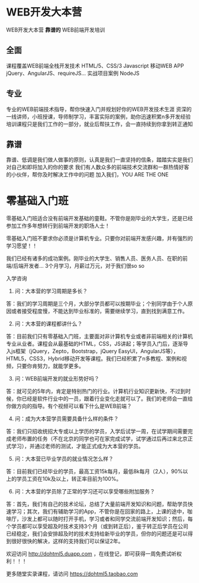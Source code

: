 # WEB开发大本营
WEB开发大本营
__靠谱的__
WEB前端开发培训

## 全面
课程覆盖WEB前端全栈开发技术 
HTML/5、CSS/3 
Javascript 
移动WEB APP 
jQuery、AngularJS、requireJS... 
实战项目案例 
NodeJS

## 专业
专业的WEB前端技术指导，帮你快速入门并规划好你的WEB开发技术生涯 
资深的一线讲师，小班授课，导师制学习，丰富实际的案例，助你迅速积累n多开发经验 
培训课程只是我们工作的一部分，就业后帮扶工作，会一直持续到你拿到转正通知

## 靠谱
靠谱、低调是我们做人做事的原则，认真是我们一直坚持的信条，踏踏实实是我们对自己和即将加入的你的要求 
我们有人数众多的前端技术交流群和一群热情好客的小伙伴，帮你及时解决工作中的问题 
加入我们，YOU ARE THE ONE

# 零基础入门班
零基础入门班适合没有前端开发基础的童鞋。不管你是刚毕业的大学生，还是已经参加工作多年想转行到前端开发的职场人士！

零基础入门班不要求你必须是计算机专业。只要你对前端开发感兴趣，并有强烈的学习愿望！！

我们已经有诸多的成功案例。刚毕业的大学生、销售人员、医务人员、在职的前端/后端开发者... 3个月学习，月薪过万元，对于我们很so so


入学咨询
1.	问：大本营的学习周期是多长？

答：我们的学习周期是三个月，大部分学员都可以按期毕业；个别同学由于个人原因或者接受程度慢，不能达到毕业标准的，需要继续学习，直到找到满意工作。  

2.	问：大本营的课程都讲什么？	

答：目前我们只有零基础入门班，主要面对非计算机专业或者非前端相关的计算机专业从业者。课程会从最基础的HTML，CSS，JS讲起；等学员入门后，逐渐导入js框架（jQuery，Zepto，Bootstrap，jQuery EasyUI，AngularJS等），HTML5，CSS3，Hybrid移动开发等课程。我们已经积累了n多教程、案例和视频，只要你肯努力，就能学更多。

3.	问：WEB前端开发的就业形势好吗？  
	
答：就可见的5年内，肯定是特别热门的行业。计算机行业知识更新快，不过到时候，你已经是软件行业中的一员，跟着行业变化走就可以了。我们的老师会一直给你做方向的指导。有个视频可以看下什么是WEB前端？  

4.	问：成为大本营学员需要具备什么样的条件？

答：我们只招收统招大专或以上学历的学员，入学后试学一周，在试学期间需要完成老师布置的任务（不在北京的同学也可在家完成试学，试学通过后再过来北京正式学习），并通过老师的测试，才能正式成为大本营的学员。  

5.	问：大本营已毕业学员的就业情况怎么样？

答：目前我们已经毕业的学员，最高工资15k每月，最低8k每月（2人），90%以上的学员工资在10k及以上，转正率目前为100%。  

6.	问：大本营的学员除了正常的学习还可以享受哪些附加服务？

答：首先，我们有自己的技术论坛，总结了大量前端开发知识和问题，帮助学员快速学习；其次，我们有辅助学习的App，不管你是在回家的路上，上课的途中，咖啡厅，沙发上都可以随时打开手机，学习或者和同学交流前端开发知识；然后，每个学员都可以享受超及时技术支持3个月（或到转正后），鉴于转正后学员在公司已经稳定，我们会安排超及时的技术支持给新毕业的学员，但你的问题还是可以得到很好很快的解决，这样的支持我们可以保证2年。

欢迎访问 http://dohtml5.duapp.com ，在线登记，即可获得一周免费试听权利！！！

更多随堂实录课程，请访问 https://dohtml5.taobao.com 
